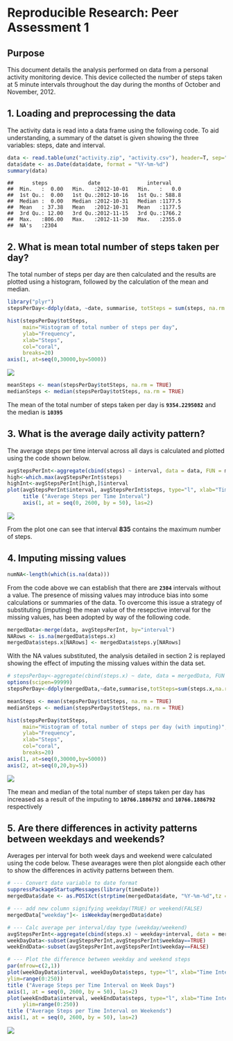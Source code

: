# Reproducible Research: Peer Assessment 1


## Purpose

This document details the analysis performed on data from a personal activity monitoring device. This device collected the number of steps taken at 5 minute intervals throughout the day during the months of October and November, 2012.


## 1. Loading and preprocessing the data

The activity data is read into a data frame using the following code. To aid understanding, a summary of the datset is given showing the three variables: steps, date and interval.

```r
data <- read.table(unz("activity.zip", "activity.csv"), header=T, sep=",")
data$date <- as.Date(data$date, format = "%Y-%m-%d")
summary(data)
```

```
##      steps             date               interval     
##  Min.   :  0.00   Min.   :2012-10-01   Min.   :   0.0  
##  1st Qu.:  0.00   1st Qu.:2012-10-16   1st Qu.: 588.8  
##  Median :  0.00   Median :2012-10-31   Median :1177.5  
##  Mean   : 37.38   Mean   :2012-10-31   Mean   :1177.5  
##  3rd Qu.: 12.00   3rd Qu.:2012-11-15   3rd Qu.:1766.2  
##  Max.   :806.00   Max.   :2012-11-30   Max.   :2355.0  
##  NA's   :2304
```


## 2. What is mean total number of steps taken per day?
The total number of steps per day are then calculated and the results are plotted using a histogram, followed by the calculation of the mean and median. 


```r
library("plyr")
stepsPerDay<-ddply(data, ~date, summarise, totSteps = sum(steps, na.rm = TRUE))

hist(stepsPerDay$totSteps,
     main="Histogram of total number of steps per day",
     ylab="Frequency",
     xlab="Steps",
     col="coral",
     breaks=20)
axis(1, at=seq(0,30000,by=5000))
```

![](PA1_template_files/figure-html/stepsPerDay-1.png) 

```r
meanSteps <- mean(stepsPerDay$totSteps, na.rm = TRUE)
medianSteps <- median(stepsPerDay$totSteps, na.rm = TRUE)
```


The mean of the total number of steps taken per day is **``9354.2295082``** and the median is **``10395``**



## 3. What is the average daily activity pattern?

The average steps per time interval across all days is calculated and plotted using the code shown below. 


```r
avgStepsPerInt<-aggregate(cbind(steps) ~ interval, data = data, FUN = mean, na.rm = TRUE)
high<-which.max(avgStepsPerInt$steps)
highInt<-avgStepsPerInt[high,]$interval
plot(avgStepsPerInt$interval, avgStepsPerInt$steps, type="l", xlab="Time Interval", ylab="Number of Steps",xaxt="n")
     title ("Average Steps per Time Interval")
     axis(1, at = seq(0, 2600, by = 50), las=2)
```

![](PA1_template_files/figure-html/stepsPerInt-1.png) 



From the plot one can see that  interval **835** contains the maximum number of steps.


## 4. Imputing missing values


```r
numNA<-length(which(is.na(data)))
```

From the code above we can establish that there are **``2304``** intervals without a value. The presence of missing values may introduce bias into some calculations or summaries of the data. To overcome this issue a strategy of substituting (imputing) the mean value of the resepctive interval for the missing values, has been adopted by way of the following code.


```r
mergedData<-merge(data, avgStepsPerInt, by="interval")
NARows <- is.na(mergedData$steps.x)
mergedData$steps.x[NARows] <- mergedData$steps.y[NARows]
```

With the NA values substituted, the analysis detailed in section 2 is replayed showing the effect of imputing the missing values within the data set. 


```r
# stepsPerDay<-aggregate(cbind(steps.x) ~ date, data = mergedData, FUN = sum, na.rm = TRUE)
options(scipen=99999)
stepsPerDay<-ddply(mergedData,~date,summarise,totSteps=sum(steps.x,na.rm=TRUE))

meanSteps <- mean(stepsPerDay$totSteps, na.rm = TRUE)
medianSteps <- median(stepsPerDay$totSteps, na.rm = TRUE)

hist(stepsPerDay$totSteps,
     main="Histogram of total number of steps per day (with imputing)",
     ylab="Frequency",
     xlab="Steps",
     col="coral",
     breaks=20)
axis(1, at=seq(0,30000,by=5000))
axis(2, at=seq(0,20,by=5))
```

![](PA1_template_files/figure-html/stepsPerDaySubst-1.png) 

The mean  and median of the total number of steps taken per day has increased as a result of the imputing to  **``10766.1886792``** and **``10766.1886792``** respectively

## 5. Are there differences in activity patterns between weekdays and weekends?

Averages per interval for both week days and weekend were calculated using the code below. These avearages were then plot alongside each other to show the differences in activity patterns between them.



```r
# --- Convert date variable to date format
suppressPackageStartupMessages(library(timeDate))
mergedData$date <- as.POSIXct(strptime(mergedData$date, "%Y-%m-%d",tz = "GMT"))

# --- add new column signifying weekday(TRUE) or weekend(FALSE)
mergedData["weekday"]<- isWeekday(mergedData$date)

# --- Calc average per interval/day type (weekday/weekend)
avgStepsPerInt<-aggregate(cbind(steps.x) ~ weekday+interval, data = mergedData, FUN = mean, na.rm = TRUE)
weekDayData<-subset(avgStepsPerInt,avgStepsPerInt$weekday==TRUE)
weekEndData<-subset(avgStepsPerInt,avgStepsPerInt$weekday==FALSE)

# --- Plot the difference between weekday and weekend steps
par(mfrow=c(2,1))
plot(weekDayData$interval, weekDayData$steps, type="l", xlab="Time Interval", ylab="Number of Steps",xaxt="n",
ylim=range(0:250))
title ("Average Steps per Time Interval on Week Days")
axis(1, at = seq(0, 2600, by = 50), las=2)
plot(weekEndData$interval, weekEndData$steps, type="l", xlab="Time Interval", ylab="Number of Steps",xaxt="n",
     ylim=range(0:250))
title ("Average Steps per Time Interval on Weekends")
axis(1, at = seq(0, 2600, by = 50), las=2)
```

![](PA1_template_files/figure-html/diffActPatts-1.png) 

